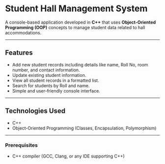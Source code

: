 # Student Hall Management System

A console-based application developed in **C++** that uses **Object-Oriented Programming (OOP)** concepts to manage student data related to hall accommodations.

---

## Features

- Add new student records including details like name, Roll No, room number, and contact information.
- Update existing student information.
- View all student records in a formatted list.
- Search for students by Roll and name.
- Simple and user-friendly console interface.

---

## Technologies Used

- C++
- Object-Oriented Programming (Classes, Encapsulation, Polymorphism)

---

### Prerequisites

- C++ compiler (GCC, Clang, or any IDE supporting C++)

